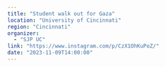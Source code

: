 ```yaml
---
title: "Student walk out for Gaza"
location: "University of Cincinnati"
region: "Cincinnati"
organizer:
  - "SJP UC"
link: "https://www.instagram.com/p/CzX1OhKuPoZ/"
date: "2023-11-09T14:00:00"
---
```

